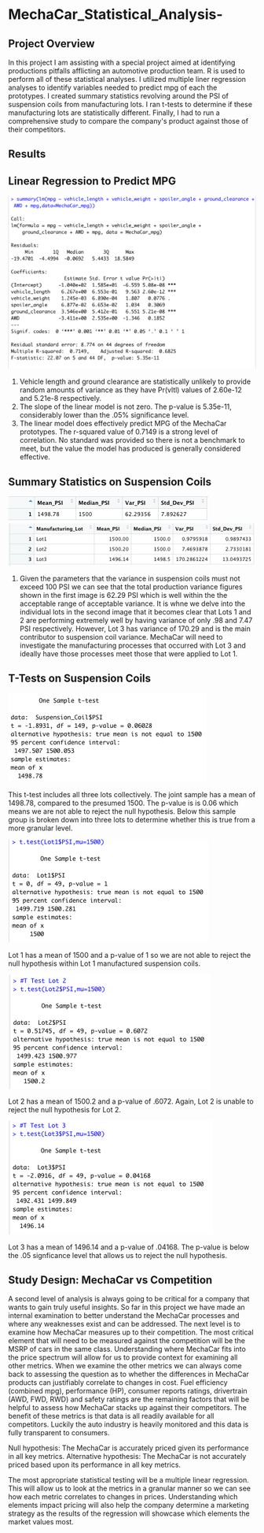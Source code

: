 # MechaCar_Statistical_Analysis-

## Project Overview

In this project I am assisting with a special project aimed at identifying productions pitfalls afflicting an automotive production team. R is used to perform all of these statistical analyses. I utilized multiple liner regression analyses to identify variables needed to predict mpg of each the prototypes. I created summary statistics revolving around the PSI of suspension coils from manufacturing lots. I ran t-tests to determine if these manufacturing lots are statistically different. Finally, I had to run a comprehensive study to compare the company's product against those of their competitors. 

## Results

## Linear Regression to Predict MPG

![alt text](https://github.com/bwengerDU/MechaCar_Statistical_Analysis-/blob/main/images/Deliverable1.png)

1. Vehicle length and ground clearance are statistically unlikely to provide random amounts of variance as they have Pr(vltl) values of 2.60e-12 and 5.21e-8 respectively.
2. The slope of the linear model is not zero. The p-value is 5.35e-11, considerably lower than the .05% significance level. 
3. The linear model does effectively predict MPG of the MechaCar prototypes. The r-squared value of 0.7149 is a strong level of correlation. No standard was provided so there is not a benchmark to meet, but the value the model has produced is generally considered effective.  

## Summary Statistics on Suspension Coils

![alt text](https://github.com/bwengerDU/MechaCar_Statistical_Analysis-/blob/main/images/Deliverable2.png)
![alt text](https://github.com/bwengerDU/MechaCar_Statistical_Analysis-/blob/main/images/Deliverable2.2.png)

1. Given the parameters that the variance in suspension coils must not exceed 100 PSI we can see that the total production variance figures shown in the first image is 62.29 PSI which is well within the the acceptable range of acceptable variance. It is whne we delve into the individual lots in the second image that it becomes clear that Lots 1 and 2 are performing extremely well by having variance of only .98 and 7.47 PSI respectively. However, Lot 3 has variance of 170.29 and is the main contributor to suspension coil variance. MechaCar will need to investigate the manufacturing processes that occurred with Lot 3 and ideally have those processes meet those that were applied to Lot 1. 

## T-Tests on Suspension Coils
![alt text](https://github.com/bwengerDU/MechaCar_Statistical_Analysis-/blob/main/images/Deliverable3.1.png)

This t-test includes all three lots collectively. The joint sample has a mean of 1498.78, compared to the presumed 1500. The p-value is is 0.06 which means we are not able to reject the null hypothesis. Below this sample group is broken down into three lots to determine whether this is true from a more granular level. 

![alt text](https://github.com/bwengerDU/MechaCar_Statistical_Analysis-/blob/main/images/Deliverable3.2.png)

Lot 1 has a mean of 1500 and a p-value of 1 so we are not able to reject the null hypothesis within Lot 1 manufactured suspension coils. 

![alt text](https://github.com/bwengerDU/MechaCar_Statistical_Analysis-/blob/main/images/Deliverable3.3.png)

Lot 2 has a mean of 1500.2 and a p-value of .6072. Again, Lot 2 is unable to reject the null hypothesis for Lot 2. 

![alt text](https://github.com/bwengerDU/MechaCar_Statistical_Analysis-/blob/main/images/Deliverable3.4.png)

Lot 3 has a mean of 1496.14 and a p-value of .04168. The p-value is below the .05 signficance level that allows us to reject the null hypothesis. 

## Study Design: MechaCar vs Competition

A second level of analysis is always going to be critical for a company that wants to gain truly useful insights. So far in this project we have made an internal examination to better understand the MechaCar processes and where any weaknesses exist and can be addressed. The next level is to examine how MechaCar measures up to their competition. The most critical element that will need to be measured against the competition will be the MSRP of cars in the same class. Understanding where MechaCar fits into the price spectrum will allow for us to provide context for examining all other metrics. When we examine the other metrics we can always come back to assessing the question as to whether the differences in MechaCar products can justifiably correlate to changes in cost. Fuel efficiency (combined mpg), performance (HP), consumer reports ratings, drivertrain (AWD, FWD, RWD) and safety ratings are the remaining factors that will be helpful to assess how MechaCar stacks up against their competitors. The benefit of these metrics is that data is all readily available for all competitors. Luckily the auto industry is heavily monitored and this data is fully transparent to consumers. 

Null hypothesis: The MechaCar is accurately priced given its performance in all key metrics. 
Alternative hypothesis: The MechaCar is not accurately priced based upon its performance in all key metrics. 

The most appropriate statistical testing will be a multiple linear regression. This will allow us to look at the metrics in a granular manner so we can see how each metric correlates to changes in prices. Understanding which elements impact pricing will also help the company determine a marketing strategy as the results of the regression will showcase which elements the market values most. 
